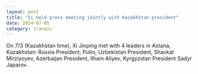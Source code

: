 ```yaml
---
layout: post
title: "Xi held press meeting jointly with Kazakhstan president"
date: 2024-07-05
category: tracexi
---
```


On 7/3 (Kazakhstan time), Xi Jinping met with 4 leaders in Astana, Kazakhstan: 
Russia President, Putin,
Uzbekistan President, Shavkat Mirziyoyev,
Azerbaijan President, Ilham Aliyev,
Kyrgyzstan President Sadyr Japarov.

